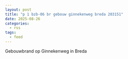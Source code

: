 ```yaml
---
layout: post
title: "p 1 bzb-06 br gebouw ginnekenweg breda 203151"
date: 2025-08-26
categories: 
  - rss
tags: 
  - feed
---
```


Gebouwbrand op Ginnekenweg in Breda
